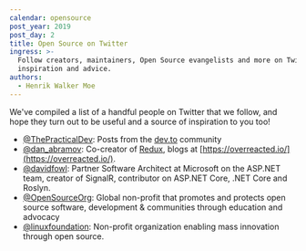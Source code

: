 ```yaml
---
calendar: opensource
post_year: 2019
post_day: 2
title: Open Source on Twitter
ingress: >-
  Follow creators, maintainers, Open Source evangelists and more on Twitter for
  inspiration and advice.
authors:
  - Henrik Walker Moe
---
```

We've compiled a list of a handful people on Twitter that we follow, and hope they turn out to be useful and a source of inspiration to you too!

* [@ThePracticalDev](https://twitter.com/ThePracticalDev): Posts from the [dev.to](https://dev.to) community
* [@dan_abramov](https://twitter.com/dan_abramov): Co-creator of [Redux](https://redux.js.org/), blogs at [https://overreacted.io/](https://overreacted.io/).
* [@davidfowl](https://twitter.com/davidfowl): Partner Software Architect at Microsoft on the ASP.NET team, creator of SignalR, contributor on ASP.NET Core, .NET Core and Roslyn.
* [@OpenSourceOrg](https://twitter.com/OpenSourceOrg): Global non-profit that promotes and protects open source software, development & communities through education and advocacy
* [@linuxfoundation](https://twitter.com/linuxfoundation): Non-profit organization enabling mass innovation through open source.
